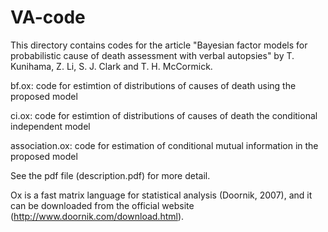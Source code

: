 # VA-code

This directory contains codes for the article "Bayesian factor models for probabilistic cause of death assessment with verbal autopsies" 
by T. Kunihama, Z. Li, S. J. Clark and T. H. McCormick.

bf.ox: code for estimtion of distributions of causes of death using the proposed model 

ci.ox: code for estimtion of distributions of causes of death the conditional independent model

association.ox: code for estimation of conditional mutual information in the proposed model 
 
See the pdf file (description.pdf) for more detail. 
 
Ox is a fast matrix language for statistical analysis (Doornik, 2007), and it can be downloaded from the official
website (http://www.doornik.com/download.html). 
